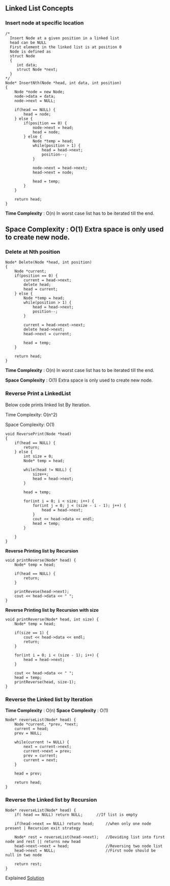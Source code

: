 ## Linked List Concepts

### Insert node at specific location
```
/*
  Insert Node at a given position in a linked list 
  head can be NULL 
  First element in the linked list is at position 0
  Node is defined as 
  struct Node
  {
     int data;
     struct Node *next;
  }
*/
Node* InsertNth(Node *head, int data, int position)
{
    Node *node = new Node;
    node->data = data;
    node->next = NULL;
    
    if(head == NULL) {
        head = node;
    } else {
        if(position == 0) {
            node->next = head;
            head = node;
        } else {
            Node *temp = head;
            while(position > 1) {
                head = head->next;
                position--;
            }
            
            node->next = head->next;
            head->next = node;
            
            head = temp;
        }
    }
    
    return head;
}
``` 

**Time Complexity** : O(n)  In worst case list has to be iterated till the end.

**Space Complexity** : O(1) Extra space is only used to create new node.
-----------------------------------------------------------------------

### Delete at Nth position
```
Node* Delete(Node *head, int position)
{
    Node *current;
    if(position == 0) {
        current = head->next;
        delete head;
        head = current;
    } else {
        Node *temp = head;
        while(position > 1) {
            head = head->next;
            position--;
        }
        
        current = head->next->next;
        delete head->next;
        head->next = current;
        
        head = temp;
    }
    
    return head;
}
```

**Time Complexity** : O(n)  In worst case list has to be iterated till the end.

**Space Complexity** : O(1) Extra space is only used to create new node.

### Reverse Print a LinkedList
Below code prints linked list By Iteration.

Time Complexity: O(n^2)

Space Complexity: O(1)
```
void ReversePrint(Node *head)
{
    if(head == NULL) {
        return;
    } else {
        int size = 0;
        Node* temp = head;
        
        while(head != NULL) {
            size++;
            head = head->next;
        }
        
        head = temp;
        
        for(int i = 0; i < size; i++) {
            for(int j = 0; j < (size - i - 1); j++) {
                head = head->next;
            }
            cout << head->data << endl;
            head = temp;
        }
        
    }
}
```
**Reverse Printing list by Recursion**
```
void printReverse(Node* head) {
    Node* temp = head;

    if(head == NULL) {
        return;
    }

    printRevese(head->next);
    cout << head->data << " ";
}
```

**Reverse Printing list by Recursion with size**

```
void printReverse(Node* head, int size) {
    Node* temp = head;

    if(size == 1) {
        cout << head->data << endl;
        return;
    }

    for(int i = 0; i < (size - 1); i++) {
        head = head->next;
    }

    cout << head->data << " ";
    head = temp;
    printReverse(head, size-1);
}
```

### Reverse the Linked list by Iteration
**Time Complexity** : O(n)
**Space Complexity** : O(1)

```
Node* reverseList(Node* head) {
    Node *current, *prev, *next;
    current = head;
    prev = NULL;

    while(current != NULL) {
        next = current->next;
        current->next = prev;
        prev = current;
        current = next;
    }
    
    head = prev;

    return head;
}
```

### Reverse the Linked list by Recursion
```
Node* reverseList(Node* head) {
	if( head == NULL) return NULL; 		//If list is empty
	
	if(head->next == NULL) return head;		//when only one node present | Recursion exit strategy

	Node* rest = reverseList(head->next);	//Deviding list into first node and rest || returns new head
	head->next->next = head;				//Reversing two node list
	head->next = NULL;						//First node should be null in two node

	return rest;
}
```

Explained [Solution](http://stackoverflow.com/questions/14080758/reversing-a-linkedlist-recursively-in-c)
